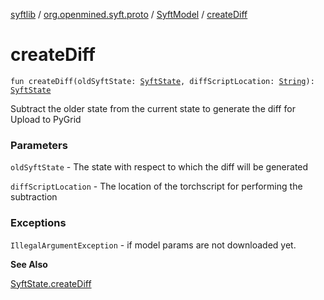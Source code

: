 [syftlib](../../index.md) / [org.openmined.syft.proto](../index.md) / [SyftModel](index.md) / [createDiff](./create-diff.md)

# createDiff

`fun createDiff(oldSyftState: `[`SyftState`](../-syft-state/index.md)`, diffScriptLocation: `[`String`](https://kotlinlang.org/api/latest/jvm/stdlib/kotlin/-string/index.html)`): `[`SyftState`](../-syft-state/index.md)

Subtract the older state from the current state to generate the diff for Upload to PyGrid

### Parameters

`oldSyftState` - The state with respect to which the diff will be generated

`diffScriptLocation` - The location of the torchscript for performing the subtraction

### Exceptions

`IllegalArgumentException` - if model params are not downloaded yet.

**See Also**

[SyftState.createDiff](../-syft-state/create-diff.md)

